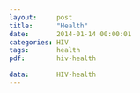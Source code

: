 ```yaml
---
layout:     post
title:      "Health"
date:       2014-01-14 00:00:01
categories: HIV
tags:       health
pdf:        hiv-health

data:       HIV-health
---
```


